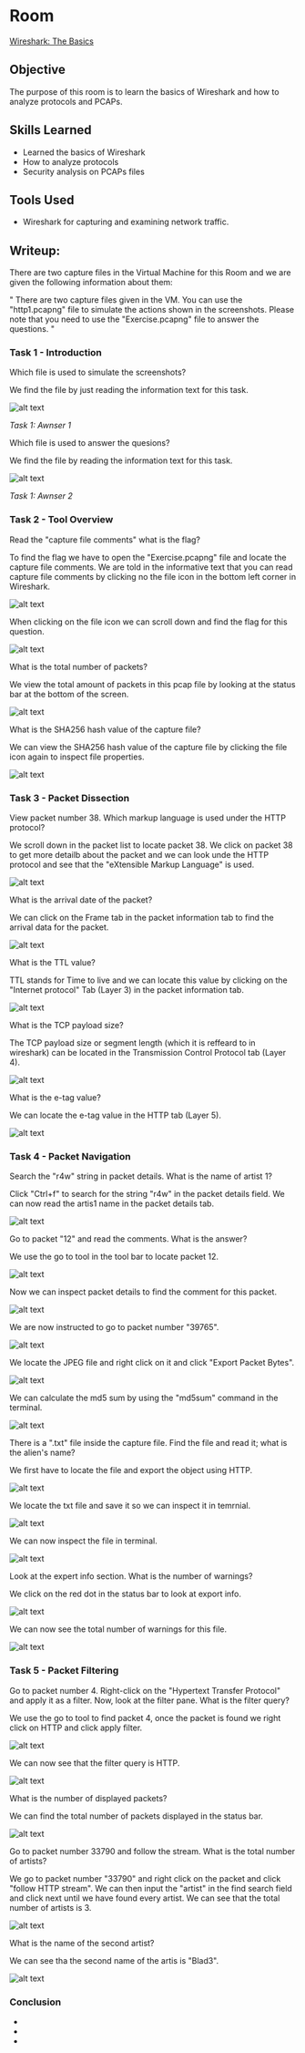 # Room

<a href="https://tryhackme.com/r/room/wiresharkthebasics " target="_blank">Wireshark: The Basics</a>

## Objective

The purpose of this room is to learn the basics of Wireshark and how to analyze protocols and PCAPs.

## Skills Learned

- Learned the basics of Wireshark
- How to analyze protocols
- Security analysis on PCAPs files

## Tools Used

- Wireshark for capturing and examining network traffic.

## Writeup:

There are two capture files in the Virtual Machine for this Room and we are given the following information about them:

"
There are two capture files given in the VM. You can use the "http1.pcapng" file to simulate the actions shown in the screenshots. Please note that you need to use the "Exercise.pcapng" file to answer the questions.
"

### Task 1 - Introduction

Which file is used to simulate the screenshots?

We find the file by just reading the information text for this task.

![alt text](assets/image.png)

_Task 1: Awnser 1_

Which file is used to answer the quesions?

We find the file by reading the information text for this task.

![alt text](assets/image-1.png)

_Task 1: Awnser 2_

### Task 2 - Tool Overview

Read the "capture file comments" what is the flag?

To find the flag we have to open the "Exercise.pcapng" file and locate the capture file comments. We are told in the informative text that you can read capture file comments by clicking no the file icon in the bottom left corner in Wireshark.

![alt text](assets/image-3.png)

When clicking on the file icon we can scroll down and find the flag for this question.

![alt text](assets/image-4.png)

What is the total number of packets?

We view the total amount of packets in this pcap file by looking at the status bar at the bottom of the screen.

![alt text](assets/image-5.png)

What is the SHA256 hash value of the capture file?

We can view the SHA256 hash value of the capture file by clicking the file icon again to inspect file properties.

![alt text](assets/image-6.png)

### Task 3 - Packet Dissection

View packet number 38. Which markup language is used under the HTTP protocol?

We scroll down in the packet list to locate packet 38. We click on packet 38 to get more detailb about the packet and we can look unde the HTTP protocol and see that the "eXtensible Markup Language" is used.

![alt text](assets/image-7.png)

What is the arrival date of the packet?

We can click on the Frame tab in the packet information tab to find the arrival data for the packet.

![alt text](assets/image-8.png)

What is the TTL value?

TTL stands for Time to live and we can locate this value by clicking on the "Internet protocol" Tab (Layer 3) in the packet information tab.

![alt text](assets/image-9.png)

What is the TCP payload size?

The TCP payload size or segment length (which it is reffeard to in wireshark) can be located in the Transmission Control Protocol tab (Layer 4).

![alt text](assets/image-10.png)

What is the e-tag value?

We can locate the e-tag value in the HTTP tab (Layer 5).

![alt text](assets/image-11.png)

### Task 4 - Packet Navigation

Search the "r4w" string in packet details. What is the name of artist 1?

Click "Ctrl+f" to search for the string "r4w" in the packet details field. We can now read the artis1 name in the packet details tab.

![alt text](assets/image-12.png)

Go to packet "12" and read the comments. What is the answer?

We use the go to tool in the tool bar to locate packet 12.

![alt text](assets/image-13.png)

Now we can inspect packet details to find the comment for this packet.

![alt text](assets/image-14.png)

We are now instructed to go to packet number "39765".

![alt text](assets/image-15.png)

We locate the JPEG file and right click on it and click "Export Packet Bytes".

![alt text](assets/image-16.png)

We can calculate the md5 sum by using the "md5sum" command in the terminal.

![alt text](assets/image-17.png)

There is a ".txt" file inside the capture file. Find the file and read it; what is the alien's name?

We first have to locate the file and export the object using HTTP.

![alt text](assets/image-18.png)

We locate the txt file and save it so we can inspect it in temrnial.

![alt text](assets/image-19.png)

We can now inspect the file in terminal.

![alt text](assets/image-20.png)

Look at the expert info section. What is the number of warnings?

We click on the red dot in the status bar to look at export info.

![alt text](assets/image-21.png)

We can now see the total number of warnings for this file.

![alt text](assets/image-22.png)

### Task 5 - Packet Filtering

Go to packet number 4. Right-click on the "Hypertext Transfer Protocol" and apply it as a filter. Now, look at the filter pane. What is the filter query?

We use the go to tool to find packet 4, once the packet is found we right click on HTTP and click apply filter.

![alt text](image.png)

We can now see that the filter query is HTTP.

![alt text](image-1.png)

What is the number of displayed packets?

We can find the total number of packets displayed in the status bar.

![alt text](image-2.png)

Go to packet number 33790 and follow the stream. What is the total number of artists?

We go to packet number "33790" and right click on the packet and click "follow HTTP stream". We can then input the "artist" in the find search field and click next until we have found every artist. We can see that the total number of artists is 3.

![alt text](image-3.png)

What is the name of the second artist?

We can see tha the second name of the artis is "Blad3".

![alt text](image-4.png)

### Conclusion

-
-
-
